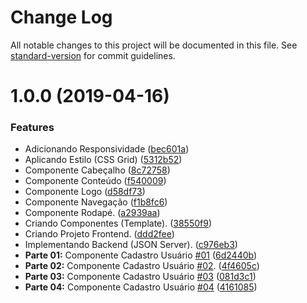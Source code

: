 # Change Log

All notable changes to this project will be documented in this file. See [standard-version](https://github.com/conventional-changelog/standard-version) for commit guidelines.

# 1.0.0 (2019-04-16)


### Features

* Adicionando Responsividade ([bec601a](https://github.com/danielso2007/crudReact/commit/bec601a))
* Aplicando Estilo (CSS Grid) ([5312b52](https://github.com/danielso2007/crudReact/commit/5312b52))
* Componente Cabeçalho ([8c72758](https://github.com/danielso2007/crudReact/commit/8c72758))
* Componente Conteúdo ([f540009](https://github.com/danielso2007/crudReact/commit/f540009))
* Componente Logo ([d58df73](https://github.com/danielso2007/crudReact/commit/d58df73))
* Componente Navegação ([f1b8fc6](https://github.com/danielso2007/crudReact/commit/f1b8fc6))
* Componente Rodapé. ([a2939aa](https://github.com/danielso2007/crudReact/commit/a2939aa))
* Criando Componentes (Template). ([38550f9](https://github.com/danielso2007/crudReact/commit/38550f9))
* Criando Projeto Frontend. ([ddd2fee](https://github.com/danielso2007/crudReact/commit/ddd2fee))
* Implementando Backend (JSON Server). ([c976eb3](https://github.com/danielso2007/crudReact/commit/c976eb3))
* **Parte 01:** Componente Cadastro Usuário [#01](https://github.com/danielso2007/crudReact/issues/01) ([6d2440b](https://github.com/danielso2007/crudReact/commit/6d2440b))
* **Parte 02:** Componente Cadastro Usuário [#02](https://github.com/danielso2007/crudReact/issues/02). ([4f4605c](https://github.com/danielso2007/crudReact/commit/4f4605c))
* **Parte 03:** Componente Cadastro Usuário [#03](https://github.com/danielso2007/crudReact/issues/03) ([081d3c1](https://github.com/danielso2007/crudReact/commit/081d3c1))
* **Parte 04:** Componente Cadastro Usuário [#04](https://github.com/danielso2007/crudReact/issues/04) ([4161085](https://github.com/danielso2007/crudReact/commit/4161085))
